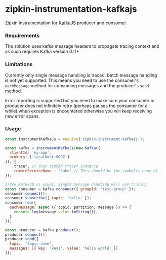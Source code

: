 # zipkin-instrumentation-kafkajs

Zipkin instrumentation for [KafkaJS](https://kafka.js.org) producer and consumer.

### Requirements

The solution uses kafka message headers to propagate tracing context and as such requires Kafka version 0.11+

### Limitations

Currently only single message handling is traced, batch message handling is not yet supported.
This means you need to use the consumer's `eachMessage` method for consuming messages and the
producer's `send` method.

Error reporting is supported but you need to make sure your consumer or producer does not infinitely
retry (perhaps pauses the consumer for a while) when exception is encountered otherwise you will keep receiving new error spans.

### Usage

```javascript
const instrumentKafkaJs = require('zipkin-instrument-kafkajs');

const kafka = instrumentKafkaJs(new Kafka({
  clientId: 'my-app',
  brokers: ['localhost:9092']
}), {
    tracer, // Your zipkin tracer instance
    remoteServiceName : 'kaka' // This should be the symbolic name of the broker, not a consumer.
});

//Use KafkaJS as usual, single message handling will use tracing
const consumer = kafka.consumer({ groupId: 'test-group' });
consumer.connect();
consumer.subscribe({ topic: 'hello' });
consumer.run({
  eachMessage: async ({ topic, partition, message }) => {
    console.log(message.value.toString());
  }
});

const producer = kafka.producer();
producer.connect();
producer.send({
  topic: 'topic-name',
  messages: [{ key: 'key1', value: 'hello world' }]
});
```